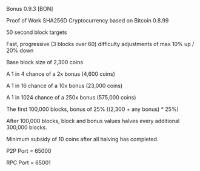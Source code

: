 Bonus 0.9.3 [BON]

Proof of Work SHA256D Cryptocurrency based on Bitcoin 0.8.99

50 second block targets

Fast, progressive (3 blocks over 60) difficulty adjustments of max 10% up / 20% down

Base block size of 2,300 coins

A 1 in 4 chance of a 2x bonus (4,600 coins)

A 1 in 16 chance of a 10x bonus (23,000 coins)

A 1 in 1024 chance of a 250x bonus (575,000 coins)

The first 100,000 blocks, bonus of 25% ((2,300 + any bonus) * 25%)

After 100,000 blocks, block and bonus values halves every additional 300,000 blocks.

Minimum subsidy of 10 coins after all halving has completed.

P2P Port = 65000

RPC Port = 65001


